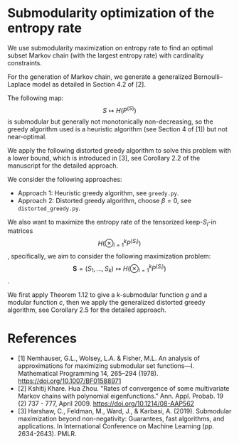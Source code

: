 # Submodularity optimization of the entropy rate

We use submodularity maximization on entropy rate to find an optimal subset Markov chain (with the largest entropy rate) with cardinality constraints.

For the generation of Markov chain, we generate a generalized Bernoulli–Laplace model as detailed in Section 4.2 of [2].

The following map:
$$S \mapsto H(P^{(S)})$$
is submodular but generally not monotonically non-decreasing, so the greedy algorithm used is a heuristic algorithm (see Section 4 of [1]) but not near-optimal. 

We apply the following distorted greedy algorithm to solve this problem with a lower bound, which is introduced in [3], see Corollary 2.2 of the manuscript for the detailed approach.

We consider the following approaches:
* Approach 1: Heuristic greedy algorithm, see `greedy.py`.
* Approach 2: Distorted greedy algorithm, choose $\beta = 0$, see `distorted_greedy.py`.

We also want to maximize the entropy rate of the tensorized keep-$S_i$-in matrices $$H(\otimes_{i=1}^k P^{(S_i)})$$, specifically, we aim to consider the following maximization problem:
$$\mathbf{S} = (S_1, \ldots, S_k) \mapsto H(\otimes_{i=1}^k P^{(S_i)})$$.

We first apply Theorem 1.12 to give a $k$-submodular function $g$ and a modular function $c$, then we apply the generalized distorted greedy algorithm, see Corollary 2.5 for the detailed approach.

# References
* [1] Nemhauser, G.L., Wolsey, L.A. & Fisher, M.L. An analysis of approximations for maximizing submodular set functions—I. Mathematical Programming 14, 265–294 (1978). https://doi.org/10.1007/BF01588971
* [2] Kshitij Khare. Hua Zhou. "Rates of convergence of some multivariate Markov chains with polynomial eigenfunctions." Ann. Appl. Probab. 19 (2) 737 - 777, April 2009. https://doi.org/10.1214/08-AAP562
* [3] Harshaw, C., Feldman, M., Ward, J., & Karbasi, A. (2019). Submodular maximization beyond non-negativity: Guarantees, fast algorithms, and applications. In International Conference on Machine Learning (pp. 2634-2643). PMLR.